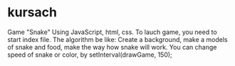 # kursach
Game "Snake"
Using JavaScript, html, css.
To lauch game, you need to start index file.
The algorithm be like: 
Create a background,
make a models of snake and food, make the way how snake will work. You can change speed of snake or color, by setInterval(drawGame, 150);
